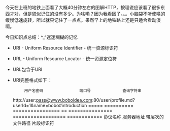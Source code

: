 今天在上班的地铁上面看了大概40分钟左右的图解HTTP，按理说应该看了很多东西才对，但是貌似记住的没有多少。为啥嘞？因为我看困了。。。小脑袋不听使唤的缓慢低速旋转，所以就只记住了一点点。果然早上的地铁路上还是只适合看动漫啊。

今日知识点总结：^_^迷迷糊糊的记忆

- URI - Uniform Resource Identifier - 统一资源标识符
- URL - Uniform Resource Locator - 统一资源定位符
- URL包含于URI
- URI完整格式如下：

    
           用户名密码                端口号              查询字符串
    http://user:pass@www.boboidea.com:80/user/profile.md?userId=1&name=bobo#introduction
    ===== ========== ================ == =============== ================== ============
    协议名称         服务器地址          带层次的文件路径                   片段标识符
